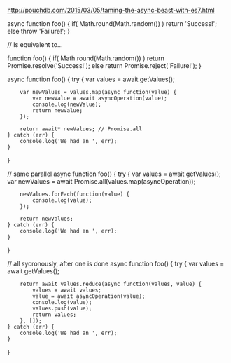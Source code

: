 http://pouchdb.com/2015/03/05/taming-the-async-beast-with-es7.html


async function foo() {
    if( Math.round(Math.random()) )
        return 'Success!';
    else
        throw 'Failure!';
}

// Is equivalent to...

function foo() {
    if( Math.round(Math.random()) )
        return Promise.resolve('Success!');
    else
        return Promise.reject('Failure!');
}



async function foo() {
    try {
    var values = await getValues();

        var newValues = values.map(async function(value) {
            var newValue = await asyncOperation(value);
            console.log(newValue);
            return newValue;
        });

        return await* newValues; // Promise.all
    } catch (err) {
        console.log('We had an ', err);
    }
}

// same parallel
async function foo() {
    try {
    var values = await getValues();
        var newValues = await Promise.all(values.map(asyncOperation));

        newValues.forEach(function(value) {
            console.log(value);
        });

        return newValues;
    } catch (err) {
        console.log('We had an ', err);
    }
}

// all sycronously, after one is done
async function foo() {
    try {
    var values = await getValues();

        return await values.reduce(async function(values, value) {
            values = await values;
            value = await asyncOperation(value);
            console.log(value);
            values.push(value);
            return values;
        }, []);
    } catch (err) {
        console.log('We had an ', err);
    }
}
